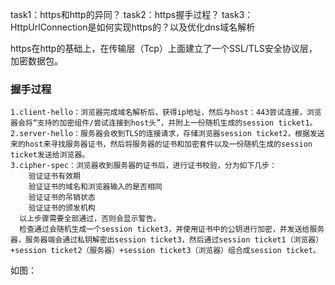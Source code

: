 task1：https和http的异同？
task2：https握手过程？
task3：HttpUrlConnection是如何实现https的？以及优化dns域名解析

https在http的基础上，在传输层（Tcp）上面建立了一个SSL/TLS安全协议层，加密数据包。

### 握手过程

    1.client-hello：浏览器完成域名解析后，获得ip地址，然后与host：443尝试连接，浏览器会将“支持的加密组件/尝试连接到host头”，并附上一份随机生成的session ticket1。
    2.server-hello：服务器会收到TLS的连接请求，存储浏览器session ticket2，根据发送来的host来寻找服务器证书，然后将服务器的证书和加密套件以及一份随机生成的session ticket发送给浏览器。
    3.cipher-spec：浏览器收到服务器的证书后，进行证书校验，分为如下几步：
        验证证书有效期
        验证证书的域名和浏览器输入的是否相同
        验证证书的吊销状态
        验证证书的颁发机构
      以上步骤需要全部通过，否则会显示警告。  
      检查通过会随机生成一个session ticket3，并使用证书中的公钥进行加密，并发送给服务器，服务器端会通过私钥解密出session ticket3，然后通过session ticket1（浏览器）+session ticket2（服务器）+session ticket3（浏览器）组合成session ticket。

如图：
  
